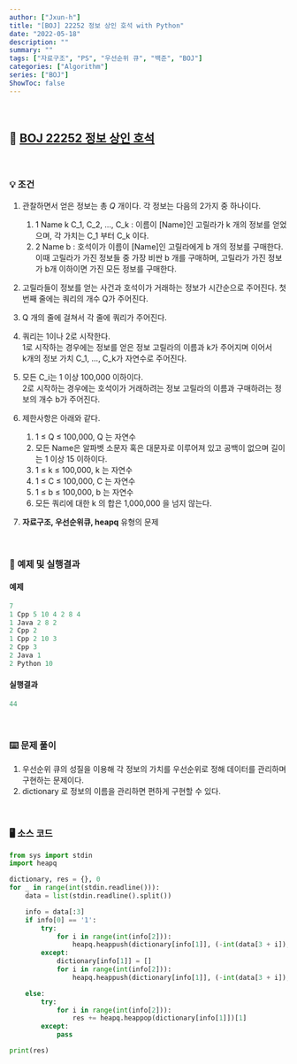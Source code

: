 ```yaml
---
author: ["Jxun-h"]
title: "[BOJ] 22252 정보 상인 호석 with Python"
date: "2022-05-18"
description: ""
summary: ""
tags: ["자료구조", "PS", "우선순위 큐", "백준", "BOJ"]
categories: ["Algorithm"]
series: ["BOJ"]
ShowToc: false
---
```


<br>

## 📌 <a href="https://www.acmicpc.net/problem/22252" target="_blank">BOJ 22252 정보 상인 호석</a>

<br>

### 💡 조건

1.  관찰하면서 얻은 정보는 총 $Q$ 개이다. 각 정보는 다음의 2가지 중 하나이다.
    1.  1 Name k C_1, C_2, ..., C_k : 이름이 [Name]인 고릴라가 k 개의 정보를 얻었으며, 각 가치는 C_1 부터 C_k 이다.
    2.  2 Name b : 호석이가 이름이 [Name]인 고릴라에게 b 개의 정보를 구매한다.  
        이때 고릴라가 가진 정보들 중 가장 비싼 b 개를 구매하며, 고릴라가 가진 정보가 b개 이하이면 가진 모든 정보를 구매한다.

2.  고릴라들이 정보를 얻는 사건과 호석이가 거래하는 정보가 시간순으로 주어진다. 첫 번째 줄에는 쿼리의 개수 Q가 주어진다.

3.  Q 개의 줄에 걸쳐서 각 줄에 쿼리가 주어진다.

4.  쿼리는 1이나 2로 시작한다.  
    1로 시작하는 경우에는 정보를 얻은 정보 고릴라의 이름과 k가 주어지며 이어서  
    k개의 정보 가치 C_1, ..., C_k가 자연수로 주어진다.

5.  모든 C_i는 1 이상 100,000 이하이다.  
    2로 시작하는 경우에는 호석이가 거래하려는 정보 고릴라의 이름과 구매하려는 정보의 개수 b가 주어진다.

6.  제한사항은 아래와 같다.
    1.  1 ≤ Q ≤ 100,000, Q 는 자연수
    2.  모든 Name은 알파벳 소문자 혹은 대문자로 이루어져 있고 공백이 없으며 길이는 1 이상 15 이하이다.
    3.  1 ≤ k ≤ 100,000, k 는 자연수
    4.  1 ≤ C ≤ 100,000, C 는 자연수
    5.  1 ≤ b ≤ 100,000, b 는 자연수
    6.  모든 쿼리에 대한 k 의 합은 1,000,000 을 넘지 않는다.
7.  **자료구조, 우선순위큐, heapq** 유형의 문제

<br>

### 🔖 예제 및 실행결과

#### 예제

```py
7
1 Cpp 5 10 4 2 8 4
1 Java 2 8 2
2 Cpp 2
1 Cpp 2 10 3
2 Cpp 3
2 Java 1
2 Python 10
```

#### 실행결과

```py
44
```

<br>

### ⌨️ 문제 풀이

1.  우선순위 큐의 성질을 이용해 각 정보의 가치를 우선순위로 정해 데이터를 관리하며 구현하는 문제이다.
2.  dictionary 로 정보의 이름을 관리하면 편하게 구현할 수 있다.

<br>

### 🖥 소스 코드

```py
from sys import stdin
import heapq

dictionary, res = {}, 0
for _ in range(int(stdin.readline())):
    data = list(stdin.readline().split())

    info = data[:3]
    if info[0] == '1':
        try:
            for i in range(int(info[2])):
                heapq.heappush(dictionary[info[1]], (-int(data[3 + i]), int(data[3 + i])))
        except:
            dictionary[info[1]] = []
            for i in range(int(info[2])):
                heapq.heappush(dictionary[info[1]], (-int(data[3 + i]), int(data[3 + i])))

    else:
        try:
            for i in range(int(info[2])):
                res += heapq.heappop(dictionary[info[1]])[1]
        except:
            pass

print(res)
```
